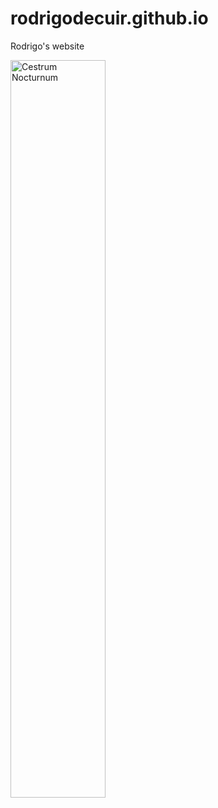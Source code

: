 # rodrigodecuir.github.io
Rodrigo's website
<!--![7](https://user-images.githubusercontent.com/110834031/204106494-aebeba62-ef16-4612-8a77-bede1eb8b918.JPG)-->
<img src="https://user-images.githubusercontent.com/110834031/204106494-aebeba62-ef16-4612-8a77-bede1eb8b918.JPG" alt="Cestrum Nocturnum" title="Cestrum Nocturnum" width="55%" height="55%" /> 
